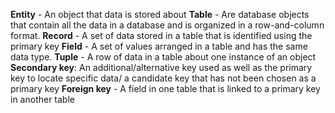 **Entity** - An object that data is stored about
**Table** - Are database objects that contain all the data in a database and is organized in a row-and-column format.
**Record** - A set of data stored in a table that is identified using the primary key 
**Field** - A set of values arranged in a table and has the same data type.
**Tuple** - A row of data in a table about one instance of an object
**Secondary key**: An additional/alternative key used as well as the primary key to locate specific data/ a candidate key that has not been chosen as a primary key
**Foreign key** - A field in one table that is linked to a primary key in another table